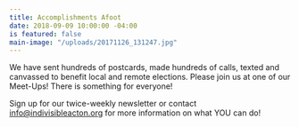 ```yaml
---
title: Accomplishments Afoot
date: 2018-09-09 10:00:00 -04:00
is featured: false
main-image: "/uploads/20171126_131247.jpg"
---
```


We have sent hundreds of postcards, made hundreds of calls,  texted and canvassed to benefit local and remote elections.  Please join us at one of our Meet-Ups!  There is something for everyone!

Sign up for our twice-weekly newsletter or contact info@indivisibleacton.org for more information on what YOU can do!